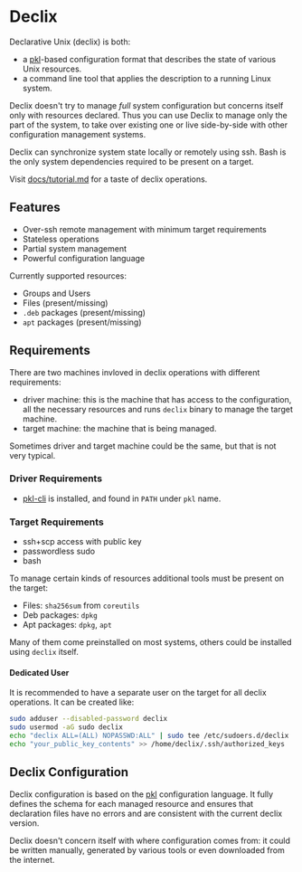# Declix

Declarative Unix (declix) is both:

- a [pkl](https://pkl-lang.org/)-based
  configuration format that describes the
  state of various Unix resources.
- a command line tool that applies the
  description to a running Linux system.

Declix doesn't try to manage _full_ system
configuration but concerns itself only with
resources declared. Thus you can use Declix
to manage only the part of the system, to
take over existing one or live side-by-side
with other configuration management systems.

Declix can synchronize system state locally
or remotely using ssh. Bash is the only
system dependencies required to be present
on a target.

Visit [docs/tutorial.md](docs/tutorial.md)
for a taste of declix operations.

## Features

- Over-ssh remote management with minimum
  target requirements
- Stateless operations
- Partial system management
- Powerful configuration language

Currently supported resources:

- Groups and Users
- Files (present/missing)
- `.deb` packages (present/missing)
- `apt` packages (present/missing)

## Requirements

There are two machines invloved in declix operations
with different requirements:

- driver machine: this is the machine that has access
  to the configuration, all the necessary resources
  and runs `declix` binary to manage the target machine.
- target machine: the machine that is being managed.

Sometimes driver and target machine could be the same,
but that is not very typical.

### Driver Requirements

- [pkl-cli](https://pkl-lang.org/main/current/pkl-cli/index.html#installation)
  is installed, and found in `PATH` under `pkl` name.

### Target Requirements

- ssh+scp access with public key
- passwordless sudo
- bash

To manage certain kinds of resources additional tools
must be present on the target:

- Files: `sha256sum` from `coreutils`
- Deb packages: `dpkg`
- Apt packages: `dpkg`, `apt`

Many of them come preinstalled on most systems, others
could be installed using `declix` itself.

#### Dedicated User

It is recommended to have a separate user on the target
for all declix operations. It can be created like:

```bash
sudo adduser --disabled-password declix
sudo usermod -aG sudo declix
echo "declix ALL=(ALL) NOPASSWD:ALL" | sudo tee /etc/sudoers.d/declix
echo "your_public_key_contents" >> /home/declix/.ssh/authorized_keys
```



## Declix Configuration

Declix configuration is based on the
[pkl](https://pkl-lang.org/) configuration
language. It fully defines the schema for
each managed resource and ensures that declaration
files have no errors and are consistent with
the current declix version.

Declix doesn't concern itself with where
configuration comes from: it could be written
manually, generated by various tools or even
downloaded from the internet.

